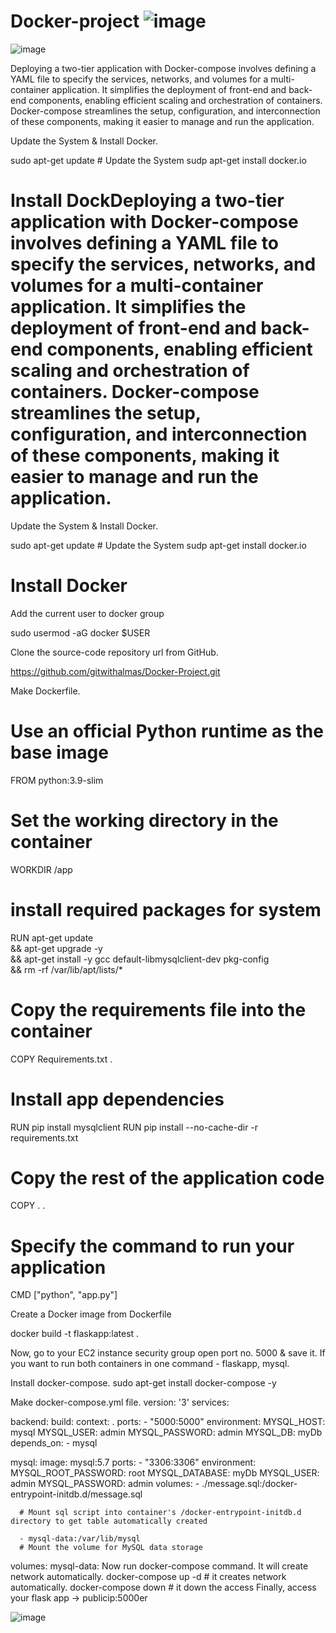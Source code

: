 # Docker-project ![image](https://github.com/gitwithalmas/Docker-project/assets/159616162/69c71cce-9ee2-4242-a658-88202e85941a)
![image](https://github.com/gitwithalmas/Docker-project/assets/159616162/ec13b38b-422d-42dc-a4c2-e2527a3be314)


 Deploying a two-tier application with Docker-compose involves defining a YAML file to specify the services, networks, and volumes for a multi-container application. It simplifies the deployment of front-end and back-end components, enabling efficient scaling and orchestration of containers. Docker-compose streamlines the setup, configuration, and interconnection of these components, making it easier to manage and run the application.


Update the System & Install Docker.

sudo apt-get update # Update the System
sudp apt-get install docker.io 

# Install DockDeploying a two-tier application with Docker-compose involves defining a YAML file to specify the services, networks, and volumes for a multi-container application. It simplifies the deployment of front-end and back-end components, enabling efficient scaling and orchestration of containers. Docker-compose streamlines the setup, configuration, and interconnection of these components, making it easier to manage and run the application.

Update the System & Install Docker.

sudo apt-get update # Update the System
sudp apt-get install docker.io 

# Install Docker
Add the current user to docker group

sudo usermod -aG docker $USER

Clone the source-code repository url from GitHub.

https://github.com/gitwithalmas/Docker-Project.git

Make Dockerfile.
# Use an official Python runtime as the base image

FROM python:3.9-slim

# Set the working directory in the container
WORKDIR /app

# install required packages for system
RUN apt-get update \
    && apt-get upgrade -y \
    && apt-get install -y gcc default-libmysqlclient-dev pkg-config \
    && rm -rf /var/lib/apt/lists/*

# Copy the requirements file into the container

COPY Requirements.txt .

# Install app dependencies
RUN pip install mysqlclient
RUN pip install --no-cache-dir -r requirements.txt

# Copy the rest of the application code

COPY . .

# Specify the command to run your application

CMD ["python", "app.py"]

Create a Docker image from Dockerfile

docker build -t flaskapp:latest .

Now, go to your EC2 instance security group open port no. 5000 & save it.
If you want to run both containers in one command - flaskapp, mysql.

Install docker-compose.
sudo apt-get install docker-compose -y

Make docker-compose.yml file.
version: '3'
services:

  backend:
    build:
      context: .
    ports:
      - "5000:5000"
    environment:
      MYSQL_HOST: mysql
      MYSQL_USER: admin
      MYSQL_PASSWORD: admin
      MYSQL_DB: myDb
    depends_on:
      - mysql

  mysql:
    image: mysql:5.7
    ports:
      - "3306:3306"
    environment:
      MYSQL_ROOT_PASSWORD: root
      MYSQL_DATABASE: myDb
      MYSQL_USER: admin
      MYSQL_PASSWORD: admin
    volumes:
      - ./message.sql:/docker-entrypoint-initdb.d/message.sql  
      
      # Mount sql script into container's /docker-entrypoint-initdb.d directory to get table automatically created
      
      - mysql-data:/var/lib/mysql 
      # Mount the volume for MySQL data storage

volumes:
  mysql-data:
Now run docker-compose command. It will create network automatically.
docker-compose up -d  # it creates network automatically.
docker-compose down   # it down the access
Finally, access your flask app -> publicip:5000er

![image](https://github.com/gitwithalmas/Docker-project/assets/159616162/4045b18f-4dd8-4862-9d5e-e794d7c43e8b)
